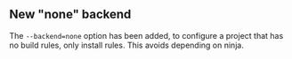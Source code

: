 ## New "none" backend

The `--backend=none` option has been added, to configure a project that has no
build rules, only install rules. This avoids depending on ninja.
